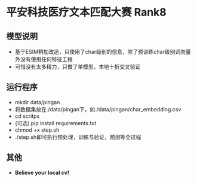 # 平安科技医疗文本匹配大赛 Rank8

## 模型说明
+ 基于ESIM稍加改造，只使用了char级别的信息，除了预训练char级别词向量外没有使用任何特征工程
+ 可惜没有太多精力，只做了单模型，本地十折交叉验证

## 运行程序
+ mkdir data/pingan
+ 将数据集放在./data/pingan下，如./data/pingan/char_embedding.csv
+ cd scritps
+ (可选) pip install requirements.txt
+ chmod +x step.sh
+ ./step.sh即可执行预处理，训练与验证，预测等全过程

## 其他
+ **Believe your local cv!**
